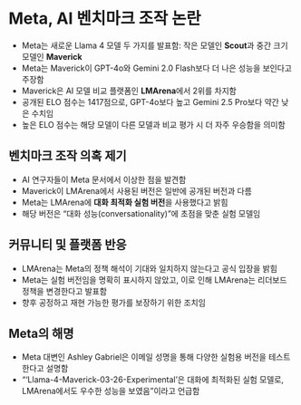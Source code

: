 # Meta, AI 벤치마크 조작 논란


* Meta는 새로운 Llama 4 모델 두 가지를 발표함: 작은 모델인 **Scout**과 중간 크기 모델인 **Maverick**
* Meta는 Maverick이 GPT-4o와 Gemini 2.0 Flash보다 더 나은 성능을 보인다고 주장함
* Maverick은 AI 모델 비교 플랫폼인 **LMArena**에서 2위를 차지함
* 공개된 ELO 점수는 1417점으로, GPT-4o보다 높고 Gemini 2.5 Pro보다 약간 낮은 수치임
* 높은 ELO 점수는 해당 모델이 다른 모델과 비교 평가 시 더 자주 우승함을 의미함

벤치마크 조작 의혹 제기
-------------

* AI 연구자들이 Meta 문서에서 이상한 점을 발견함
* Maverick이 LMArena에서 사용된 버전은 일반에 공개된 버전과 다름
* Meta는 LMArena에 **대화 최적화 실험 버전**을 사용했다고 밝힘
* 해당 버전은 “대화 성능(conversationality)”에 초점을 맞춘 실험 모델임

커뮤니티 및 플랫폼 반응
-------------

* LMArena는 Meta의 정책 해석이 기대와 일치하지 않는다고 공식 입장을 밝힘
* Meta는 실험 버전임을 명확히 표시하지 않았고, 이로 인해 LMArena는 리더보드 정책을 변경한다고 발표함
* 향후 공정하고 재현 가능한 평가를 보장하기 위한 조치임

Meta의 해명
--------

* Meta 대변인 Ashley Gabriel은 이메일 성명을 통해 다양한 실험용 버전을 테스트한다고 설명함
* “‘Llama-4-Maverick-03-26-Experimental’은 대화에 최적화된 실험 모델로, LMArena에서도 우수한 성능을 보였음”이라고 언급함
